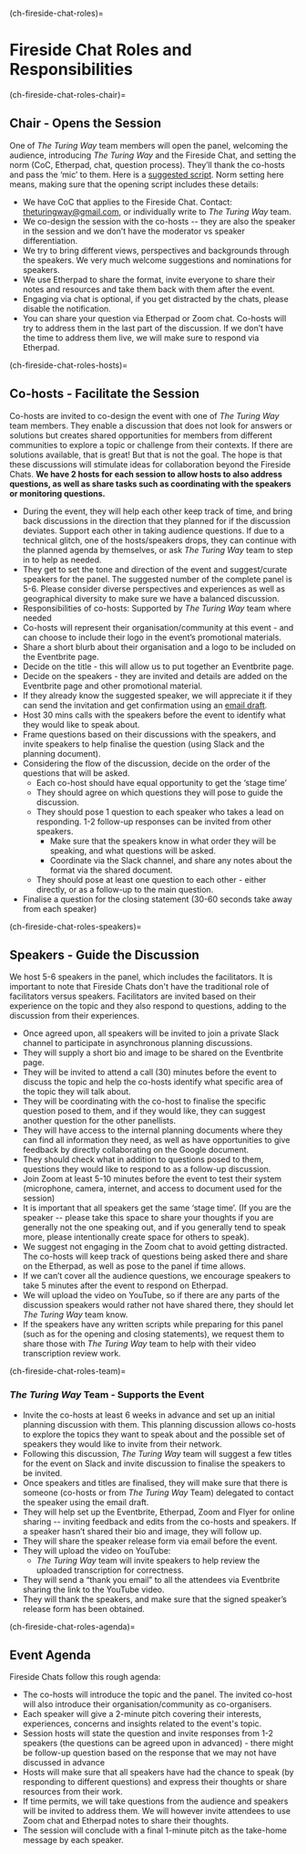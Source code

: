 (ch-fireside-chat-roles)=

# Fireside Chat Roles and Responsibilities

(ch-fireside-chat-roles-chair)=
## Chair - Opens the Session

One of *The Turing Way* team members will open the panel, welcoming the audience, introducing *The Turing Way* and the Fireside Chat, and setting the norm (CoC, Etherpad, chat, question process). They’ll thank the co-hosts and pass the ‘mic’ to them. 
Here is a [suggested script](https://docs.google.com/document/d/1U41vfHQ0Ks0HfgE8mreaXhrRsfviKBr9Cr3V4DJ644c/edit). 
Norm setting here means, making sure that the opening script includes these details:

* We have CoC that applies to the Fireside Chat. Contact: theturingway@gmail.com, or individually write to *The Turing Way* team.
* We co-design the session with the co-hosts -- they are also the speaker in the session and we don’t have the moderator vs speaker differentiation.
* We try to bring different views, perspectives and backgrounds through the speakers. We very much welcome suggestions and nominations for speakers.
* We use Etherpad to share the format, invite everyone to share their notes and resources and take them back with them after the event.
* Engaging via chat is optional, if you get distracted by the chats, please disable the notification.
* You can share your question via Etherpad or Zoom chat. Co-hosts will try to address them in the last part of the discussion. If we don’t have the time to address them live, we will make sure to respond via Etherpad.

(ch-fireside-chat-roles-hosts)=
## Co-hosts - Facilitate the Session

Co-hosts are invited to co-design the event with one of *The Turing Way* team members. 
They enable a discussion that does not look for answers or solutions but creates shared opportunities for members from different communities to explore a topic or challenge from their contexts. 
If there are solutions available, that is great! But that is not the goal. The hope is that these discussions will stimulate ideas for collaboration beyond the Fireside Chats.
**We have 2 hosts for each session to allow hosts to also address questions, as well as share tasks such as coordinating with the speakers or monitoring questions.**

* During the event, they will help each other keep track of time, and bring back discussions in the direction that they planned for if the discussion deviates. Support each other in taking audience questions. If due to a technical glitch, one of the hosts/speakers drops, they can continue with the planned agenda by themselves, or ask *The Turing Way* team to step in to help as needed.
* They get to set the tone and direction of the event and suggest/curate speakers for the panel. The suggested number of the complete panel is 5-6. Please consider diverse perspectives and experiences as well as geographical diversity to make sure we have a balanced discussion.
* Responsibilities of co-hosts: Supported by *The Turing Way* team where needed
* Co-hosts will represent their organisation/community at this event - and can choose to include their logo in the event’s promotional materials.
* Share a short blurb about their organisation and a logo to be included on the Eventbrite page.
* Decide on the title - this will allow us to put together an Eventbrite page. 
* Decide on the speakers - they are invited and details are added on the Eventbrite page and other promotional material.
* If they already know the suggested speaker, we will appreciate it if they can send the invitation and get confirmation using an [email draft](https://docs.google.com/document/d/12VoVexsXXBx25SnAU4mayPw5un-v936g9Ux61DLjGzo/edit).
* Host 30 mins calls with the speakers before the event to identify what they would like to speak about.
* Frame questions based on their discussions with the speakers, and invite speakers to help finalise the question (using Slack and the planning document).
* Considering the flow of the discussion, decide on the order of the questions that will be asked.
  * Each co-host should have equal opportunity to get the ‘stage time’
  * They should agree on which questions they will pose to guide the discussion.
  * They should pose 1 question to each speaker who takes a lead on responding. 1-2 follow-up responses can be invited from other speakers.
    * Make sure that the speakers know in what order they will be speaking, and what questions will be asked.
    * Coordinate via the Slack channel, and share any notes about the format via the shared document.
  * They should pose at least one question to each other - either directly, or as a follow-up to the main question.
* Finalise a question for the closing statement (30-60 seconds take away from each speaker)

(ch-fireside-chat-roles-speakers)=
## Speakers - Guide the Discussion

We host 5-6 speakers in the panel, which includes the facilitators.
It is important to note that Fireside Chats don't have the traditional role of facilitators versus speakers.
Facilitators are invited based on their experience on the topic and they also respond to questions, adding to the discussion from their experiences.

* Once agreed upon, all speakers will be invited to join a private Slack channel to participate in asynchronous planning discussions.
* They will supply a short bio and image to be shared on the Eventbrite page.
* They will be invited to attend a call (30) minutes before the event to discuss the topic and help the co-hosts identify what specific area of the topic they will talk about.
* They will be coordinating with the co-host to finalise the specific question posed to them, and if they would like, they can suggest another question for the other panellists.
* They will have access to the internal planning documents where they can find all information they need, as well as have opportunities to give feedback by directly collaborating on the Google document.
* They should check what in addition to questions posed to them, questions they would like to respond to as a follow-up discussion.
* Join Zoom at least 5-10 minutes before the event to test their system (microphone, camera, internet, and access to document used for the session)
* It is important that all speakers get the same ‘stage time’. (If you are the speaker -- please take this space to share your thoughts if you are generally not the one speaking out, and if you generally tend to speak more, please intentionally create space for others to speak).
* We suggest not engaging in the Zoom chat to avoid getting distracted. The co-hosts will keep track of questions being asked there and share on the Etherpad, as well as pose to the panel if time allows.
* If we can’t cover all the audience questions, we encourage speakers to take 5 minutes after the event to respond on Etherpad.
* We will upload the video on YouTube, so if there are any parts of the discussion speakers would rather not have shared there, they should let *The Turing Way* team know.
* If the speakers have any written scripts while preparing for this panel (such as for the opening and closing statements), we request them to share those with *The Turing Way* team to help with their video transcription review work.

(ch-fireside-chat-roles-team)=
### *The Turing Way* Team - Supports the Event

* Invite the co-hosts at least 6 weeks in advance and set up an initial planning discussion with them. This planning discussion allows co-hosts to explore the topics they want to speak about and the possible set of speakers they would like to invite from their network.
* Following this discussion, *The Turing Way* team will suggest a few titles for the event on Slack and invite discussion to finalise the speakers to be invited.
* Once speakers and titles are finalised, they will make sure that there is someone (co-hosts or from *The Turing Way* Team) delegated to contact the speaker using the email draft.
* They will help set up the Eventbrite, Etherpad, Zoom and Flyer for online sharing -- inviting feedback and edits from the co-hosts and speakers. If a speaker hasn’t shared their bio and image, they will follow up.
* They will share the speaker release form via email before the event.
* They will upload the video on YouTube:
  * *The Turing Way* team will invite speakers to help review the uploaded transcription for correctness.
* They will send a “thank you email” to all the attendees via Eventbrite sharing the link to the YouTube video.
* They will thank the speakers, and make sure that the signed speaker’s release form has been obtained. 

(ch-fireside-chat-roles-agenda)=
## Event Agenda

Fireside Chats follow this rough agenda:

* The co-hosts will introduce the topic and the panel. The invited co-host will also introduce their organisation/community as co-organisers.
* Each speaker will give a 2-minute pitch covering their interests, experiences, concerns and insights related to the event's topic.
* Session hosts will state the question and invite responses from 1-2 speakers (the questions can be agreed upon in advanced) - there might be follow-up question based on the response that we may not have discussed in advance
* Hosts will make sure that all speakers have had the chance to speak (by responding to different questions) and express their thoughts or share resources from their work.
* If time permits, we will take questions from the audience and speakers will be invited to address them. We will however invite attendees to use Zoom chat and Etherpad notes to share their thoughts.
* The session will conclude with a final 1-minute pitch as the take-home message by each speaker.

